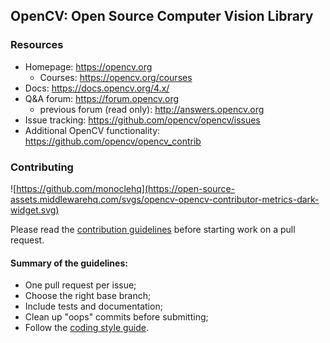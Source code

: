 ## OpenCV: Open Source Computer Vision Library

### Resources

* Homepage: <https://opencv.org>
  * Courses: <https://opencv.org/courses>
* Docs: <https://docs.opencv.org/4.x/>
* Q&A forum: <https://forum.opencv.org>
  * previous forum (read only): <http://answers.opencv.org>
* Issue tracking: <https://github.com/opencv/opencv/issues>
* Additional OpenCV functionality: <https://github.com/opencv/opencv_contrib> 


### Contributing

![https://github.com/monoclehq](https://open-source-assets.middlewarehq.com/svgs/opencv-opencv-contributor-metrics-dark-widget.svg)

Please read the [contribution guidelines](https://github.com/opencv/opencv/wiki/How_to_contribute) before starting work on a pull request.

#### Summary of the guidelines:

* One pull request per issue;
* Choose the right base branch;
* Include tests and documentation;
* Clean up "oops" commits before submitting;
* Follow the [coding style guide](https://github.com/opencv/opencv/wiki/Coding_Style_Guide).
